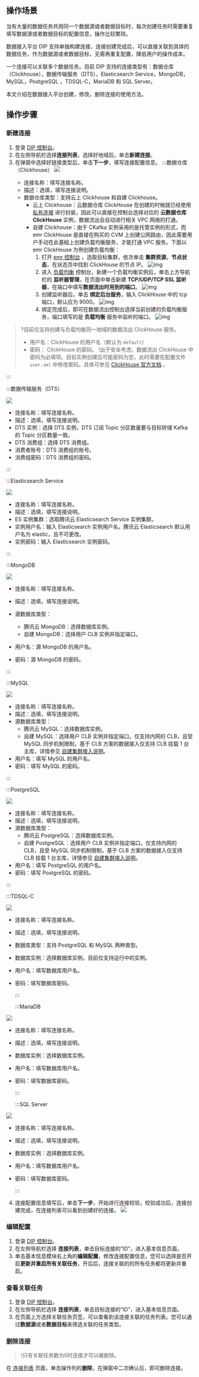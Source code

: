 ## 操作场景

当有大量的数据任务共用同一个数据源或者数据目标时，每次创建任务时需要重复填写数据源或者数据目标的配置信息，操作比较繁琐。

数据接入平台 DIP 支持单独构建连接，连接创建完成后，可以直接关联到具体的数据任务，作为数据源或者数据目标，无需再重复配置，降低用户的操作成本。

一个连接可以关联多个数据任务。目前 DIP 支持的连接类型有：数据仓库（Clickhouse），数据传输服务（DTS），Elasticsearch Service，MongoDB，MySQL，PostgreSQL ，TDSQL-C，MariaDB 和  SQL Server。

本文介绍在数据接入平台创建，修改，删除连接的使用方法。



## 操作步骤

### 新建连接

1. 登录 [DIP 控制台](https://console.cloud.tencent.com/ckafka/datahub-overview)。
2. 在左侧导航栏选择**连接列表**，选择好地域后，单击**新建连接**。
3. 在弹窗中选择好链接类型后，单击**下一步**，填写连接配置信息。
   <dx-tabs>
   :::数据仓库（Clickhouse）
   ![](https://qcloudimg.tencent-cloud.cn/raw/a042a3cfa6d189ae8603cdeb289d8a28.png)
   - 连接名称：填写连接名称。
   - 描述：选填，填写连接说明。
   - 数据仓库类型：支持云上 Clickhouse 和自建 Clickhouse。
     - 云上 Clickhouse：云数据仓库 ClickHouse 在创建的时候就已经使用 [私有连接](https://cloud.tencent.com/document/product/1451) 进行封装，因此可以直接在控制台选择对应的 **云数据仓库 ClickHouse** 实例，数据流出会自动进行相关 VPC 网络的打通。
     - 自建 Clickhouse：由于 CKafka 实例采用的是托管实例的形式，而 emr ClickHouse 是直接在购买的 CVM 上创建公网路由，因此需要用户手动在此基础上创建负载均衡服务，才能打通 VPC 服务。下面以 emr ClickHouse 为例创建负载均衡：
       1. 打开 [emr 控制台](https://console.cloud.tencent.com/emr) ，选取目标集群，依次单击 **集群资源**，**节点状态**，在状态页中找到 ClickHouse 的节点 IP。
          ![img](https://qcloudimg.tencent-cloud.cn/raw/a792fb123945f309ca7976c2d3407e8f.png)
       2. 进入 [负载均衡](https://console.cloud.tencent.com/clb) 控制台，新建一个负载均衡实例后，单击上方导航栏的 **监听器管理**，在页面中单击新建 **TCP/UDP/TCP SSL 监听器**，在端口中填写**数据流出时用到的端口**。
          ![img](https://qcloudimg.tencent-cloud.cn/raw/deed1841b54ea9ddd1a5c445376bf8b2.png)
       3. 创建监听器后，单击 **绑定后台服务**，输入 ClickHouse 中的 tcp 端口，默认应为 9000。
          ![img](https://qcloudimg.tencent-cloud.cn/raw/061b99c166695feda5e0d43119b6f8ad.png)
       4. 绑定完成后，即可在数据流出控制台选择当前创建的负载均衡服务，端口填写的是 **负载均衡** 服务中监听的端口。
          ![img](https://qcloudimg.tencent-cloud.cn/raw/d366e0030fc7de3231443e8481c0c322.png)

>?目前仅支持创建与负载均衡同一地域的数据流出 ClickHouse 服务。
>
>- 用户名：ClickHouse 的用户名（默认为 `default`）
>- 密码： ClickHouse 的密码。
>  !出于安全考虑，数据流出 ClickHouse 中密码为必填项。目前实例创建后可能密码为空，此时需要在配置文件 `user.xml` 中修改密码。具体可参见  [ClickHouse 官方文档](https://clickhouse.com/docs/en/operations/settings/settings-users/) 。

   :::

   :::数据传输服务（DTS）

   ![](https://qcloudimg.tencent-cloud.cn/raw/9e8e374b4010899a45061ec0d94e33a7.png)

   - 连接名称：填写连接名称。
   - 描述：选填，填写连接说明。
   - DTS 实例：选择 DTS 实例，DTS 订阅 Topic 分区数量要与目标转储 Kafka 的 Topic 分区数量一致。
   - DTS 消费组：选择 DTS 消费组。
   - 消费者账号：DTS 消费组的账号。
   - 消费组密码：DTS 消费组的密码。

   :::

   :::Elasticsearch&nbsp;Service

   ![](https://qcloudimg.tencent-cloud.cn/raw/171522ec376faf3ad725b615b234451d.png)

   - 连接名称：填写连接名称。
   - 描述：选填，填写连接说明。
   - ES 实例集群：选取腾讯云 Elasticsearch Service 实例集群。
   - 实例用户名：输入 Elasticsearch 实例用户名，腾讯云 Elasticsearch 默认用户名为 elastic，且不可更改。
   - 实例密码：输入 Elasticsearch 实例密码。

   :::

   :::MongoDB

   ![](https://qcloudimg.tencent-cloud.cn/raw/0801ed09334388c63e27fd5508fb2448.png)

   - 连接名称：填写连接名称。
   - 描述：选填，填写连接说明。

   - 源数据库类型：
     - 腾讯云 MongoDB：选择数据库实例。
     - 自建 MongoDB：选择用户 CLB 实例并指定端口。
   - 用户名：源 MongoDB 的用户名。
   - 密码：源 MongoDB 的密码。

   :::

   :::MySQL

   ![](https://qcloudimg.tencent-cloud.cn/raw/4ca34ccea05bc27d460514b4f9f76440.png)

   - 连接名称：填写连接名称。
   - 描述：选填，填写连接说明。
   - 源数据库类型：
     - 腾讯云 MySQL：选择数据库实例。
     - 自建 MySQL：选择用户 CLB 实例并指定端口。仅支持内网的 CLB，且受 MySQL 同步机制限制，基于 CLB 方案的数据接入仅支持 CLB 挂载 1 台主库，详情参见 [自建集群接入说明](https://cloud.tencent.com/document/product/1591/78634)。
   - 用户名：填写 MySQL 的用户名。
   - 密码：填写 MySQL 的密码。

   :::

   :::PostgreSQL

   ![](https://qcloudimg.tencent-cloud.cn/raw/d71c811908847d2faf1a05f7f9a3467c.png)

   - 连接名称：填写连接名称。
   - 描述：选填，填写连接说明。
   - 源数据库类型：
     - 腾讯云 PostgreSQL：选择数据库实例。
     - 自建 PostgreSQL：选择用户 CLB 实例并指定端口。仅支持内网的 CLB，且受 MySQL 同步机制限制，基于 CLB 方案的数据接入仅支持 CLB 挂载 1 台主库，详情参见 [自建集群接入说明](https://cloud.tencent.com/document/product/1591/78634)。
   - 用户名：填写 PostgreSQL 的用户名。
   - 密码：填写 PostgreSQL 的密码。

   :::

   :::TDSQL-C

![](https://qcloudimg.tencent-cloud.cn/raw/27e11f967f22c1f4ccc11e281dabcfd3.png)

- 连接名称：填写连接名称。

- 描述：选填，填写连接说明。

- 数据库类型：支持 PostgreSQL 和 MySQL 两种类型。

- 数据库实例：选择数据库实例，目前仅支持运行中的实例。

- 用户名：填写数据库用户名。

- 密码：填写数据库密码。

  :::

  :::MariaDB

![](https://qcloudimg.tencent-cloud.cn/raw/3010c08fd8d3e5bedbd0c448ff35e187.png)

- 连接名称：填写连接名称。

- 描述：选填，填写连接说明。

- 数据库实例：选择数据库实例。

- 用户名：填写数据库用户名。

- 密码：填写数据库密码。

  :::

  :::SQL Server

![](https://qcloudimg.tencent-cloud.cn/raw/3010c08fd8d3e5bedbd0c448ff35e187.png)

- 连接名称：填写连接名称。

- 描述：选填，填写连接说明。

- 数据库实例：选择数据库实例。

- 用户名：填写数据库用户名。

- 密码：填写数据库密码。

  :::

  </dx-tabs>
4. 连接配置信息填写后，单击**下一步**，开始进行连接校验，校验成功后，连接创建完成，在连接列表可以看到创建好的连接。
   ![](https://qcloudimg.tencent-cloud.cn/raw/bfd5d22c6497e2680860b9ac23d32446.png)





### 编辑配置

1. 登录 [DIP 控制台](https://console.cloud.tencent.com/ckafka/datahub-overview)。
2. 在左侧导航栏选择 **连接列表**，单击目标连接的“ID”，进入基本信息页面。
3. 单击基本信息模块右上角的**编辑配置**，修改连接配置信息，您可以选择是否开启**更新并重启所有关联任务**，开后后，连接关联的的所有任务都将更新并重启。



### 查看关联任务

1. 登录 [DIP 控制台](https://console.cloud.tencent.com/ckafka/datahub-overview)。
2. 在左侧导航栏选择 **连接列表**，单击目标连接的“ID”，进入基本信息页面。
3. 在页面上方选择关联任务页签，可以查看到该连接关联的任务列表。您可以通过**数据源**或者**数据目标**来筛选关联的任务类型。



### 删除连接

> !只有关联任务数为0时连接才可以被删除。

在 [连接列表](https://console.cloud.tencent.com/ckafka/datahub-connect) 页面，单击操作列的**删除**，在弹窗中二次确认后，即可删除连接。
